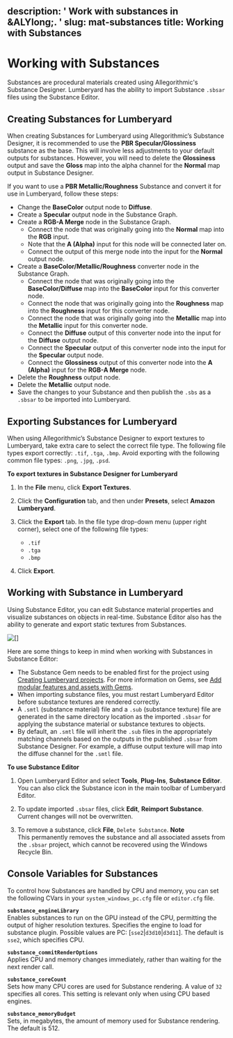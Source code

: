 description: ' Work with substances in &ALYlong;. '
slug: mat-substances
title: Working with Substances
---
# Working with Substances<a name="mat-substances"></a>

Substances are procedural materials created using Allegorithmic's Substance Designer\. Lumberyard has the ability to import Substance `.sbsar` files using the Substance Editor\.

## Creating Substances for Lumberyard<a name="mat-substances-creating"></a>

When creating Substances for Lumberyard using Allegorithmic’s Substance Designer, it is recommended to use the **PBR Specular/Glossiness** substance as the base\. This will involve less adjustments to your default outputs for substances\. However, you will need to delete the **Glossiness** output and save the **Gloss** map into the alpha channel for the **Normal** map output in Substance Designer\.

If you want to use a **PBR Metallic/Roughness** Substance and convert it for use in Lumberyard, follow these steps:
+ Change the **BaseColor** output node to **Diffuse**\.
+ Create a **Specular** output node in the Substance Graph\.
+ Create a **RGB\-A Merge** node in the Substance Graph\.
  + Connect the node that was originally going into the **Normal** map into the **RGB** input\.
  + Note that the **A \(Alpha\)** input for this node will be connected later on\.
  + Connect the output of this merge node into the input for the **Normal** output node\.
+ Create a **BaseColor/Metallic/Roughness** converter node in the Substance Graph\.
  + Connect the node that was originally going into the **BaseColor/Diffuse** map into the **BaseColor** input for this converter node\.
  + Connect the node that was originally going into the **Roughness** map into the **Roughness** input for this converter node\.
  + Connect the node that was originally going into the **Metallic** map into the **Metallic** input for this converter node\.
  + Connect the **Diffuse** output of this converter node into the input for the **Diffuse** output node\.
  + Connect the **Specular** output of this converter node into the input for the **Specular** output node\.
  + Connect the **Glossiness** output of this converter node into the **A \(Alpha\)** input for the **RGB\-A Merge** node\.
+ Delete the **Roughness** output node\.
+ Delete the **Metallic** output node\.
+ Save the changes to your Substance and then publish the `.sbs` as a `.sbsar` to be imported into Lumberyard\.

## Exporting Substances for Lumberyard<a name="mat-substances-exporting"></a>

When using Allegorithmic’s Substance Designer to export textures to Lumberyard, take extra care to select the correct file type\. The following file types export correctly: `.tif`, `.tga`, `.bmp`\. Avoid exporting with the following common file types: `.png`, `.jpg`, `.psd`\.

**To export textures in Substance Designer for Lumberyard**

1. In the **File** menu, click **Export Textures**\.

1. Click the **Configuration** tab, and then under **Presets**, select **Amazon Lumberyard**\. 

1. Click the **Export** tab\. In the file type drop\-down menu \(upper right corner\), select one of the following file types:
   + `.tif`
   + `.tga`
   + `.bmp`

1. Click **Export**\.

## Working with Substance in Lumberyard<a name="mat-substances-working"></a>

Using Substance Editor, you can edit Substance material properties and visualize substances on objects in real\-time\. Substance Editor also has the ability to generate and export static textures from Substances\.

![\[\]](/images/mat-substance-editor.png)

Here are some things to keep in mind when working with Substances in Substance Editor:
+ The Substance Gem needs to be enabled first for the project using [Creating Lumberyard projects](configurator-intro.md)\. For more information on Gems, see [Add modular features and assets with Gems](gems-system-gems.md)\.
+ When importing substance files, you must restart Lumberyard Editor before substance textures are rendered correctly\.
+ A `.smtl` \(substance material\) file and a `.sub` \(substance texture\) file are generated in the same directory location as the imported `.sbsar` for applying the substance material or substance textures to objects\.
+ By default, an `.smtl` file will inherit the `.sub` files in the appropriately matching channels based on the outputs in the published `.sbsar` from Substance Designer\. For example, a diffuse output texture will map into the diffuse channel for the `.smtl` file\.

**To use Substance Editor**

1. Open Lumberyard Editor and select **Tools**, **Plug\-Ins**, **Substance Editor**\. You can also click the Substance icon in the main toolbar of Lumberyard Editor\.

1. To update imported `.sbsar` files, click **Edit**, **Reimport Substance**\. Current changes will not be overwritten\.

1. To remove a substance, click **File**, `Delete Substance`\.
**Note**  
This permanently removes the substance and all associated assets from the `.sbsar` project, which cannot be recovered using the Windows Recycle Bin\. 

## Console Variables for Substances<a name="mat-substances-cvars"></a>

To control how Substances are handled by CPU and memory, you can set the following CVars in your `system_windows_pc.cfg` file or `editor.cfg` file\.

**`substance_engineLibrary`**  
Enables substances to run on the GPU instead of the CPU, permitting the output of higher resolution textures\. Specifies the engine to load for substance plugin\. Possible values are PC: \[`sse2`\|`d3d10`\|`d3d11`\]\. The default is `sse2`, which specifies CPU\. 

**`substance_commitRenderOptions`**  
Applies CPU and memory changes immediately, rather than waiting for the next render call\. 

**`substance_coreCount`**  
Sets how many CPU cores are used for Substance rendering\. A value of `32` specifies all cores\. This setting is relevant only when using CPU based engines\. 

**`substance_memoryBudget`**  
Sets, in megabytes, the amount of memory used for Substance rendering\. The default is 512\. 